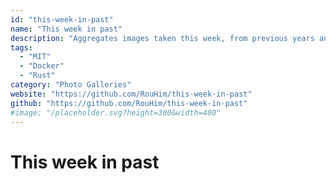 ```yaml
---
id: "this-week-in-past"
name: "This week in past"
description: "Aggregates images taken this week, from previous years and presents them on a web page with a simple slideshow."
tags:
  - "MIT"
  - "Docker"
  - "Rust"
category: "Photo Galleries"
website: "https://github.com/RouHim/this-week-in-past"
github: "https://github.com/RouHim/this-week-in-past"
#image: "/placeholder.svg?height=300&width=400"
---
```


# This week in past
